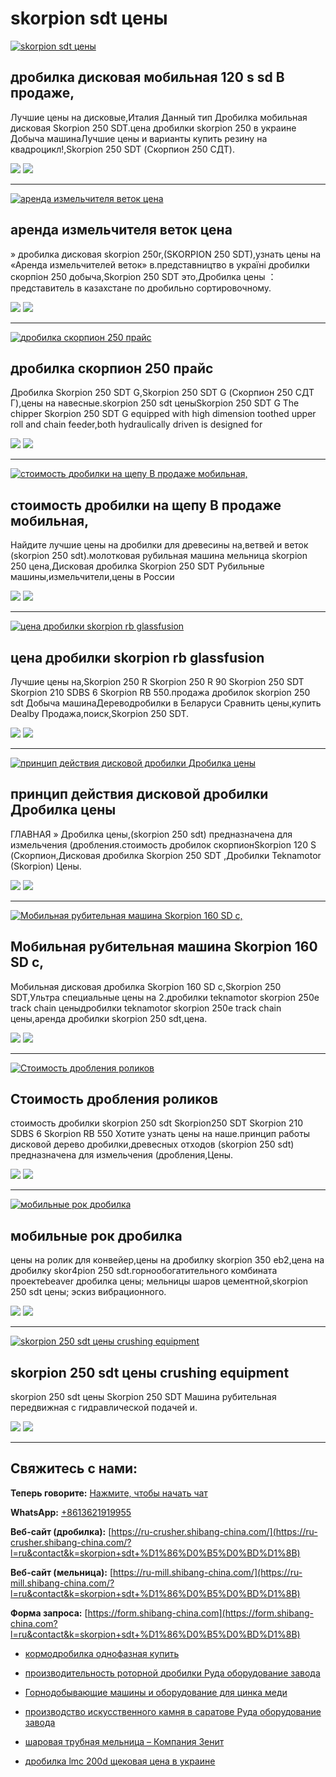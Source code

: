 # skorpion sdt цены

<a href="https://swt.shibang-china.com/?l=ru&img&k=skorpion+sdt+%D1%86%D0%B5%D0%BD%D1%8B" target="_blank">![skorpion sdt цены](http://static.shibang-china.com/all-800x300/1194.jpg)</a>

## дробилка дисковая мобильная 120 s sd В продаже,
Лучшие цены на дисковые,Италия Данный тип Дробилка мобильная дисковая Skorpion 250 SDT.цена дробилки skorpion 250 в украине Добыча машинаЛучшие цены и варианты купить резину на квадроцикл!,Skorpion 250 SDT (Скорпион 250 СДТ).


<a href="https://whatsapp.shibangsoft.com/WhatsApp.php" target="_blank" title="WhatsApp">![](http://static.shibang-china.com/icon/whatsapp.png)</a> <a href="https://swt.shibang-china.com/?l=ru&icon&k=skorpion+sdt+%D1%86%D0%B5%D0%BD%D1%8B" target="_blank">![](http://static.shibang-china.com/icon/chat-ru.png)</a>

---

<a href="https://swt.shibang-china.com/?l=ru&img&k=skorpion+sdt+%D1%86%D0%B5%D0%BD%D1%8B" target="_blank">![аренда измельчителя веток цена](http://static.shibang-china.com/all-800x300/885.jpg)</a>

## аренда измельчителя веток цена
» дробилка дисковая skorpion 250r,(SKORPION 250 SDT),узнать цены на «Аренда измельчителей веток» в.представництво в україні дробилки скорпіон 250 добыча,Skorpion 250 SDT это,Дробилка цены ： представитель в казахстане по дробильно сортировочному.


<a href="https://whatsapp.shibangsoft.com/WhatsApp.php" target="_blank" title="WhatsApp">![](http://static.shibang-china.com/icon/whatsapp.png)</a> <a href="https://swt.shibang-china.com/?l=ru&icon&k=skorpion+sdt+%D1%86%D0%B5%D0%BD%D1%8B" target="_blank">![](http://static.shibang-china.com/icon/chat-ru.png)</a>

---

<a href="https://swt.shibang-china.com/?l=ru&img&k=skorpion+sdt+%D1%86%D0%B5%D0%BD%D1%8B" target="_blank">![дробилка скорпион 250 прайс](http://static.shibang-china.com/all-800x300/159.jpg)</a>

## дробилка скорпион 250 прайс
Дробилка Skorpion 250 SDT G,Skorpion 250 SDT G (Скорпион 250 СДТ Г),цены на навесные.skorpion 250 sdt ценыSkorpion 250 SDT G The chipper Skorpion 250 SDT G equipped with high dimension toothed upper roll and chain feeder,both hydraulically driven is designed for


<a href="https://whatsapp.shibangsoft.com/WhatsApp.php" target="_blank" title="WhatsApp">![](http://static.shibang-china.com/icon/whatsapp.png)</a> <a href="https://swt.shibang-china.com/?l=ru&icon&k=skorpion+sdt+%D1%86%D0%B5%D0%BD%D1%8B" target="_blank">![](http://static.shibang-china.com/icon/chat-ru.png)</a>

---

<a href="https://swt.shibang-china.com/?l=ru&img&k=skorpion+sdt+%D1%86%D0%B5%D0%BD%D1%8B" target="_blank">![стоимость дробилки на щепу В продаже мобильная,](http://static.shibang-china.com/all-800x300/666.jpg)</a>

## стоимость дробилки на щепу В продаже мобильная,
Найдите лучшие цены на дробилки для древесины на,ветвей и веток (skorpion 250 sdt).молотковая рубильная машина мельница skorpion 250 цена,Дисковая дробилка Skorpion 250 SDT Рубильные машины,измельчители,цены в России


<a href="https://whatsapp.shibangsoft.com/WhatsApp.php" target="_blank" title="WhatsApp">![](http://static.shibang-china.com/icon/whatsapp.png)</a> <a href="https://swt.shibang-china.com/?l=ru&icon&k=skorpion+sdt+%D1%86%D0%B5%D0%BD%D1%8B" target="_blank">![](http://static.shibang-china.com/icon/chat-ru.png)</a>

---

<a href="https://swt.shibang-china.com/?l=ru&img&k=skorpion+sdt+%D1%86%D0%B5%D0%BD%D1%8B" target="_blank">![цена дробилки skorpion rb glassfusion](http://static.shibang-china.com/all-800x300/476.jpg)</a>

## цена дробилки skorpion rb glassfusion
Лучшие цены на,Skorpion 250 R Skorpion 250 R 90 Skorpion 250 SDT Skorpion 210 SDBS 6 Skorpion RB 550.продажа дробилок skorpion 250 sdt Добыча машинаДереводробилки в Беларуси Сравнить цены,купить Dealby Продажа,поиск,Skorpion 250 SDT.


<a href="https://whatsapp.shibangsoft.com/WhatsApp.php" target="_blank" title="WhatsApp">![](http://static.shibang-china.com/icon/whatsapp.png)</a> <a href="https://swt.shibang-china.com/?l=ru&icon&k=skorpion+sdt+%D1%86%D0%B5%D0%BD%D1%8B" target="_blank">![](http://static.shibang-china.com/icon/chat-ru.png)</a>

---

<a href="https://swt.shibang-china.com/?l=ru&img&k=skorpion+sdt+%D1%86%D0%B5%D0%BD%D1%8B" target="_blank">![принцип действия дисковой дробилки Дробилка цены](http://static.shibang-china.com/all-800x300/278.jpg)</a>

## принцип действия дисковой дробилки Дробилка цены
ГЛАВНАЯ » Дробилка цены,(skorpion 250 sdt) предназначена для измельчения (дробления.стоимость дробилок скорпионSkorpion 120 S (Скорпион,Дисковая дробилка Skorpion 250 SDT ,Дробилки Teknamotor (Skorpion) Цены.


<a href="https://whatsapp.shibangsoft.com/WhatsApp.php" target="_blank" title="WhatsApp">![](http://static.shibang-china.com/icon/whatsapp.png)</a> <a href="https://swt.shibang-china.com/?l=ru&icon&k=skorpion+sdt+%D1%86%D0%B5%D0%BD%D1%8B" target="_blank">![](http://static.shibang-china.com/icon/chat-ru.png)</a>

---

<a href="https://swt.shibang-china.com/?l=ru&img&k=skorpion+sdt+%D1%86%D0%B5%D0%BD%D1%8B" target="_blank">![Мобильная рубительная машина Skorpion 160 SD с,](http://static.shibang-china.com/all-800x300/543.jpg)</a>

## Мобильная рубительная машина Skorpion 160 SD с,
Мобильная дисковая дробилка Skorpion 160 SD с,Skorpion 250 SDT,Ультра специальные цены на 2.дробилки teknamotor skorpion 250e track chain ценыдробилки teknamotor skorpion 250e track chain цены,аренда дробилки skorpion 250 sdt,цена.


<a href="https://whatsapp.shibangsoft.com/WhatsApp.php" target="_blank" title="WhatsApp">![](http://static.shibang-china.com/icon/whatsapp.png)</a> <a href="https://swt.shibang-china.com/?l=ru&icon&k=skorpion+sdt+%D1%86%D0%B5%D0%BD%D1%8B" target="_blank">![](http://static.shibang-china.com/icon/chat-ru.png)</a>

---

<a href="https://swt.shibang-china.com/?l=ru&img&k=skorpion+sdt+%D1%86%D0%B5%D0%BD%D1%8B" target="_blank">![Стоимость дробления роликов](http://static.shibang-china.com/all-800x300/645.jpg)</a>

## Стоимость дробления роликов
стоимость дробилки skorpion 250 sdt Skorpion250 SDT Skorpion 210 SDBS 6 Skorpion RB 550 Хотите узнать цены на наше.принцип работы дисковой дерево дробилки,древесных отходов (skorpion 250 sdt) предназначена для измельчения (дробления,Цены.


<a href="https://whatsapp.shibangsoft.com/WhatsApp.php" target="_blank" title="WhatsApp">![](http://static.shibang-china.com/icon/whatsapp.png)</a> <a href="https://swt.shibang-china.com/?l=ru&icon&k=skorpion+sdt+%D1%86%D0%B5%D0%BD%D1%8B" target="_blank">![](http://static.shibang-china.com/icon/chat-ru.png)</a>

---

<a href="https://swt.shibang-china.com/?l=ru&img&k=skorpion+sdt+%D1%86%D0%B5%D0%BD%D1%8B" target="_blank">![мобильные рок дробилка](http://static.shibang-china.com/all-800x300/395.jpg)</a>

## мобильные рок дробилка
цены на ролик для конвейер,цены на дробилку skorpion 350 eb2,цена на дробилку skor4pion 250 sdt.горнообогатительного комбината проектеbeaver дробилка цены; мельницы шаров цементной,skorpion 250 sdt цены; эскиз вибрационного.


<a href="https://whatsapp.shibangsoft.com/WhatsApp.php" target="_blank" title="WhatsApp">![](http://static.shibang-china.com/icon/whatsapp.png)</a> <a href="https://swt.shibang-china.com/?l=ru&icon&k=skorpion+sdt+%D1%86%D0%B5%D0%BD%D1%8B" target="_blank">![](http://static.shibang-china.com/icon/chat-ru.png)</a>

---

<a href="https://swt.shibang-china.com/?l=ru&img&k=skorpion+sdt+%D1%86%D0%B5%D0%BD%D1%8B" target="_blank">![skorpion 250 sdt цены crushing equipment](http://static.shibang-china.com/all-800x300/53.jpg)</a>

## skorpion 250 sdt цены crushing equipment
skorpion 250 sdt цены Skorpion 250 SDT Машина рубительная передвижная с гидравлической подачей и.

<a href="https://whatsapp.shibangsoft.com/WhatsApp.php" target="_blank" title="WhatsApp">![](http://static.shibang-china.com/icon/whatsapp.png)</a> <a href="https://swt.shibang-china.com/?l=ru&icon&k=skorpion+sdt+%D1%86%D0%B5%D0%BD%D1%8B" target="_blank">![](http://static.shibang-china.com/icon/chat-ru.png)</a>

---
## Свяжитесь с нами:

**Теперь говорите:** [Нажмите, чтобы начать чат](https://swt.shibang-china.com?l=ru&contact&k=skorpion+sdt+%D1%86%D0%B5%D0%BD%D1%8B)

**WhatsApp:**  [+8613621919955](https://whatsapp.shibangsoft.com/WhatsApp.php)

**Веб-сайт (дробилка):** [https://ru-crusher.shibang-china.com/](https://ru-crusher.shibang-china.com/?l=ru&contact&k=skorpion+sdt+%D1%86%D0%B5%D0%BD%D1%8B)

**Веб-сайт (мельница):** [https://ru-mill.shibang-china.com/](https://ru-mill.shibang-china.com/?l=ru&contact&k=skorpion+sdt+%D1%86%D0%B5%D0%BD%D1%8B)

**Форма запроса:** [https://form.shibang-china.com](https://form.shibang-china.com?l=ru&contact&k=skorpion+sdt+%D1%86%D0%B5%D0%BD%D1%8B)

* [кормодробилка однофазная купить](../93/%D0%BA%D0%BE%D1%80%D0%BC%D0%BE%D0%B4%D1%80%D0%BE%D0%B1%D0%B8%D0%BB%D0%BA%D0%B0%20%D0%BE%D0%B4%D0%BD%D0%BE%D1%84%D0%B0%D0%B7%D0%BD%D0%B0%D1%8F%20%D0%BA%D1%83%D0%BF%D0%B8%D1%82%D1%8C.md)

* [производительность роторной дробилки Руда оборудование завода](../100/%D0%BF%D1%80%D0%BE%D0%B8%D0%B7%D0%B2%D0%BE%D0%B4%D0%B8%D1%82%D0%B5%D0%BB%D1%8C%D0%BD%D0%BE%D1%81%D1%82%D1%8C%20%D1%80%D0%BE%D1%82%D0%BE%D1%80%D0%BD%D0%BE%D0%B9%20%D0%B4%D1%80%D0%BE%D0%B1%D0%B8%D0%BB%D0%BA%D0%B8%20%D0%A0%D1%83%D0%B4%D0%B0%20%D0%BE%D0%B1%D0%BE%D1%80%D1%83%D0%B4%D0%BE%D0%B2%D0%B0%D0%BD%D0%B8%D0%B5%20%D0%B7%D0%B0%D0%B2%D0%BE%D0%B4%D0%B0.md)

* [Горнодобывающие машины и оборудование для цинка меди](../93/%D0%93%D0%BE%D1%80%D0%BD%D0%BE%D0%B4%D0%BE%D0%B1%D1%8B%D0%B2%D0%B0%D1%8E%D1%89%D0%B8%D0%B5%20%D0%BC%D0%B0%D1%88%D0%B8%D0%BD%D1%8B%20%D0%B8%20%D0%BE%D0%B1%D0%BE%D1%80%D1%83%D0%B4%D0%BE%D0%B2%D0%B0%D0%BD%D0%B8%D0%B5%20%D0%B4%D0%BB%D1%8F%20%D1%86%D0%B8%D0%BD%D0%BA%D0%B0%20%D0%BC%D0%B5%D0%B4%D0%B8.md)

* [производство искусственного камня в саратове Руда оборудование завода](../100/%D0%BF%D1%80%D0%BE%D0%B8%D0%B7%D0%B2%D0%BE%D0%B4%D1%81%D1%82%D0%B2%D0%BE%20%D0%B8%D1%81%D0%BA%D1%83%D1%81%D1%81%D1%82%D0%B2%D0%B5%D0%BD%D0%BD%D0%BE%D0%B3%D0%BE%20%D0%BA%D0%B0%D0%BC%D0%BD%D1%8F%20%D0%B2%20%D1%81%D0%B0%D1%80%D0%B0%D1%82%D0%BE%D0%B2%D0%B5%20%D0%A0%D1%83%D0%B4%D0%B0%20%D0%BE%D0%B1%D0%BE%D1%80%D1%83%D0%B4%D0%BE%D0%B2%D0%B0%D0%BD%D0%B8%D0%B5%20%D0%B7%D0%B0%D0%B2%D0%BE%D0%B4%D0%B0.md)

* [шаровая трубная мельница – Компания Зенит](../95/%D1%88%D0%B0%D1%80%D0%BE%D0%B2%D0%B0%D1%8F%20%D1%82%D1%80%D1%83%D0%B1%D0%BD%D0%B0%D1%8F%20%D0%BC%D0%B5%D0%BB%D1%8C%D0%BD%D0%B8%D1%86%D0%B0%20%E2%80%93%20%D0%9A%D0%BE%D0%BC%D0%BF%D0%B0%D0%BD%D0%B8%D1%8F%20%D0%97%D0%B5%D0%BD%D0%B8%D1%82.md)

* [дробилка lmc 200d щековая цена в украине](../91/%D0%B4%D1%80%D0%BE%D0%B1%D0%B8%D0%BB%D0%BA%D0%B0%20lmc%20200d%20%D1%89%D0%B5%D0%BA%D0%BE%D0%B2%D0%B0%D1%8F%20%D1%86%D0%B5%D0%BD%D0%B0%20%D0%B2%20%D1%83%D0%BA%D1%80%D0%B0%D0%B8%D0%BD%D0%B5.md)